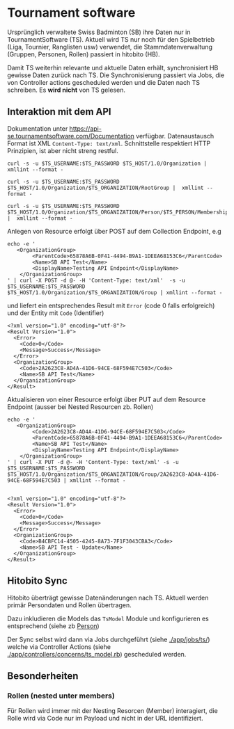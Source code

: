 # Tournament software

Ursprünglich verwaltete Swiss Badminton (SB) ihre Daten nur in TournamentSoftware (TS). Aktuell wird
TS nur noch für den Spielbetrieb (Liga, Tournier, Ranglisten usw) verwendet, die Stammdatenverwaltung
(Gruppen, Personen, Rollen) passiert in hitobito (HB).

Damit TS weiterhin relevante und aktuelle Daten erhält, synchronisiert HB gewisse Daten zurück nach TS.
Die Synchronisierung passiert via Jobs, die von Controller actions gescheduled werden und die Daten nach
TS schreiben. Es **wird nicht** von TS gelesen.


## Interaktion mit dem API

Dokumentation unter https://api-se.tournamentsoftware.com/Documentation verfügbar. Datenaustausch Format ist XML
`Content-Type: text/xml`. Schnittstelle respektiert HTTP Prinzipien, ist aber nicht streng restful.

    curl -s -u $TS_USERNAME:$TS_PASSWORD $TS_HOST/1.0/Organization |  xmllint --format -

    curl -s -u $TS_USERNAME:$TS_PASSWORD $TS_HOST/1.0/Organization/$TS_ORGANIZATION/RootGroup |  xmllint --format -

    curl -s -u $TS_USERNAME:$TS_PASSWORD $TS_HOST/1.0/Organization/$TS_ORGANIZATION/Person/$TS_PERSON/Membership |  xmllint --format -


Anlegen von Resource erfolgt über POST auf dem Collection Endpoint, e.g

    echo -e '
       <OrganizationGroup>
            <ParentCode>65878A6B-0F41-4494-B9A1-1DEEA68153C6</ParentCode>
            <Name>SB API Test</Name>
            <DisplayName>Testing API Endpoint</DisplayName>
        </OrganizationGroup>
    ' | curl -X POST -d @- -H 'Content-Type: text/xml'  -s -u $TS_USERNAME:$TS_PASSWORD $TS_HOST/1.0/Organization/$TS_ORGANIZATION/Group | xmllint --format -

und liefert ein entsprechendes Result mit `Error` (code 0 falls erfolgreich) und der Entity mit `Code` (Identifier)

    <?xml version="1.0" encoding="utf-8"?>
    <Result Version="1.0">
      <Error>
        <Code>0</Code>
        <Message>Success</Message>
      </Error>
      <OrganizationGroup>
        <Code>2A2623C8-AD4A-41D6-94CE-68F594E7C503</Code>
        <Name>SB API Test</Name>
      </OrganizationGroup>
    </Result>

Aktualisieren von einer Resource erfolgt über PUT auf dem Resource Endpoint (ausser bei Nested Resourcen zb. Rollen)

    echo -e '
       <OrganizationGroup>
            <Code>2A2623C8-AD4A-41D6-94CE-68F594E7C503</Code>
            <ParentCode>65878A6B-0F41-4494-B9A1-1DEEA68153C6</ParentCode>
            <Name>SB API Test</Name>
            <DisplayName>Testing API Endpoint</DisplayName>
        </OrganizationGroup>
    ' | curl -X PUT -d @- -H 'Content-Type: text/xml' -s -u $TS_USERNAME:$TS_PASSWORD $TS_HOST/1.0/Organization/$TS_ORGANIZATION/Group/2A2623C8-AD4A-41D6-94CE-68F594E7C503 | xmllint --format -


    <?xml version="1.0" encoding="utf-8"?>
    <Result Version="1.0">
      <Error>
        <Code>0</Code>
        <Message>Success</Message>
      </Error>
      <OrganizationGroup>
        <Code>B4CBFC14-4505-4245-8A73-7F1F3043CBA3</Code>
        <Name>SB API Test - Update</Name>
      </OrganizationGroup>
    </Result>


## Hitobito Sync

Hitobito überträgt gewisse Datenänderungen nach TS. Aktuell werden primär Persondaten und Rollen übertragen.

Dazu inkludieren die Models das `TsModel` Module und konfigurieren es entsprechend (siehe zb [Person](./app/models/swb/person.rb))

Der Sync selbst wird dann via Jobs durchgeführt (siehe [./app/jobs/ts/](./app/jobs/ts/)) welche via Controller Actions
(siehe [./app/controllers/concerns/ts_model.rb](./app/controllers/concerns/ts_model.rb)) gescheduled werden.


## Besonderheiten

### Rollen (nested unter members)

Für Rollen wird immer mit der Nesting Resorcen (Member) interagiert, die Rolle wird via Code nur im Payload und nicht in
der URL identifiziert.


